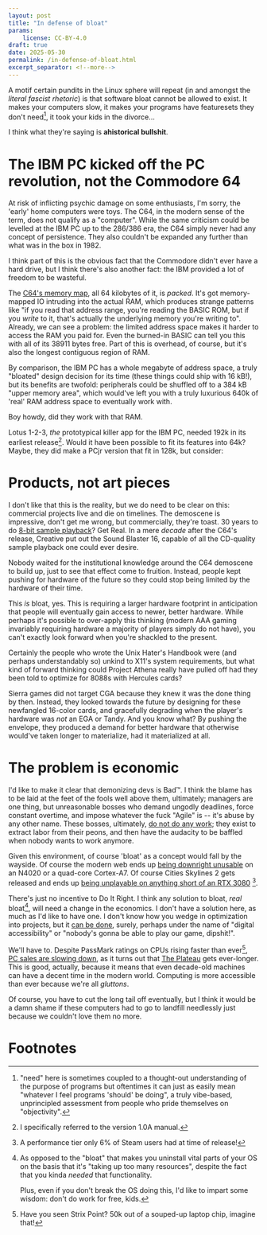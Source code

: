 ```yaml
---
layout: post
title: "In defense of bloat"
params:
    license: CC-BY-4.0
draft: true
date: 2025-05-30
permalink: /in-defense-of-bloat.html
excerpt_separator: <!--more-->
---
```


A motif certain pundits in the Linux sphere will repeat
(in and amongst the *literal fascist rhetoric*)
is that software bloat cannot be allowed to exist.
It makes your computers slow,
it makes your programs have featuresets they don't need[^on-need],
it took your kids in the divorce...

I think what they're saying is **ahistorical bullshit**.

<!--more-->

# The IBM PC kicked off the PC revolution, not the Commodore 64

At risk of inflicting psychic damage on some enthusiasts,
I'm sorry, the 'early' home computers were toys.
The C64, in the modern sense of the term,
does not qualify as a "computer".
While the same criticism could be levelled at
the IBM PC up to the 286/386 era,
the C64 simply never had any concept of persistence.
They also couldn't be expanded any further
than what was in the box in 1982.

I think part of this is the obvious fact that the
Commodore didn't ever have a hard drive,
but I think there's also another fact:
the IBM provided a lot of freedom to be wasteful.

The [C64's memory map](https://www.c64-wiki.com/wiki/Memory_Map),
all 64 kilobytes of it, is *packed*.
It's got memory-mapped IO intruding into the actual RAM,
which produces strange patterns like
"if you read that address range,
you're reading the BASIC ROM,
but if you *write* to it,
that's actually the underlying memory you're writing to".
Already, we can see a problem:
the limited address space
makes it harder to access the RAM you paid for.
Even the burned-in BASIC can tell you this
with all of its 38911 bytes free.
Part of this is overhead, of course, but
it's also the longest contiguous region of RAM.

By comparison,
the IBM PC has a whole megabyte of address space,
a truly "bloated" design decision for its time
(these things could ship with 16 kB!),
but its benefits are twofold:
peripherals could be shuffled off to a 384 kB
"upper memory area",
which would've left you with a truly luxurious 640k
of 'real' RAM address space to eventually work with.

Boy howdy, did they work with that RAM.

Lotus 1-2-3,
*the* prototypical killer app for the IBM PC,
needed 192k in its earliest release[^lotus123].
Would it have been possible to fit its features into 64k?
Maybe, they did make a PCjr version that fit in 128k,
but consider:

# Products, not art pieces

I don't like that this is the reality,
but we do need to be clear on this:
commercial projects live and die on timelines.
The demoscene is impressive, don't get me wrong,
but commercially, they're toast.
30 years to do
[8-bit sample playback](https://csdb.dk/release/?id=115651)?
Get Real.
In a mere *decade* after the C64's release,
Creative put out the Sound Blaster 16,
capable of all the CD-quality
sample playback one could ever desire.

Nobody waited for the institutional knowledge
around the C64 demoscene
to build up, just to see that effect come to fruition.
Instead, people kept pushing for hardware of the future
so they could stop being limited by the hardware
of their time.

This *is* bloat, yes.
This is requiring a larger hardware footprint
in anticipation that people will eventually
gain access to newer, better hardware.
While perhaps it's possible to over-apply this thinking
(modern AAA gaming invariably requiring hardware
a majority of players simply do not have),
you can't exactly look forward
when you're shackled to the present.

Certainly the people who wrote the Unix Hater's Handbook
were (and perhaps understandably so)
unkind to X11's system requirements,
but what kind of forward thinking could
Project Athena really have pulled off
had they been told to optimize for 8088s with Hercules cards?

Sierra games did not target CGA
because they knew it was the done thing by then.
Instead, they looked towards the future
by designing for these newfangled 16-color cards,
and gracefully degrading when the player's hardware
was *not* an EGA or Tandy.
And you know what?
By pushing the envelope,
they produced a demand for better hardware
that otherwise would've taken longer to materialize,
had it materialized at all.

# The problem is economic

I'd like to make it clear that demonizing devs is Bad™.
I think the blame has to be
laid at the feet of the fools well above them, ultimately;
managers are one thing,
but unreasonable bosses who demand ungodly deadlines,
force constant overtime,
and impose whatever the fuck "Agile" is --
it's abuse by any other name.
These bosses, ultimately,
[do not do any work](https://www.wheresyoured.at/the-era-of-the-business-idiot/);
they exist to extract labor from their peons,
and then have the audacity to be baffled
when nobody wants to work anymore.

Given this environment,
of course 'bloat' as a concept would fall by the wayside.
Of course the modern web ends up
[being downright unusable](https://danluu.com/slow-device/)
on an N4020 or a quad-core Cortex-A7.
Of course Cities Skylines 2 gets released and ends up
[being unplayable on anything short of an RTX 3080](https://gamersnexus.net/game-benchmarks-graphics-guides/terrible-optimization-cities-skylines-2-gpu-benchmarks-graphics)
[^cs2].

There's just no incentive to Do It Right.
I think any solution to bloat, *real* bloat[^real-bloat],
will need a change in the economics.
I don't have a solution here,
as much as I'd like to have one.
I don't know how you wedge in optimization into projects,
but it
[can be done](https://shkspr.mobi/blog/2021/01/the-unreasonable-effectiveness-of-simple-html/),
surely,
perhaps under the name of "digital accessibility" or
"nobody's gonna be able to play our game, dipshit!".

We'll have to.
Despite PassMark ratings on CPUs rising faster than ever[^strix-point],
[PC sales are slowing down](https://www.pcmag.com/news/pc-market-sees-slow-growth-as-ai-features-fail-to-ignite-sales),
as it turns out that [The Plateau](https://youtu.be/v8tjA8VyfvU)
gets ever-longer.
This is good, actually,
because it means that even decade-old machines
can have a decent time in the modern world.
Computing is more accessible than ever because we're all *gluttons*.

Of course, you have to cut the long tail off eventually,
but I think it would be a damn shame
if these computers had to go to landfill needlessly
just because we couldn't love them no more.

# Footnotes

[^on-need]: "need" here is sometimes coupled
    to a thought-out understanding of the purpose of programs
    but oftentimes it can just as easily mean
    "whatever I feel programs 'should' be doing",
    a truly vibe-based, unprincipled assessment
    from people who pride themselves on "objectivity".

[^lotus123]: I specifically referred to the version 1.0A manual.

[^real-bloat]: As opposed to the "bloat" that makes you uninstall vital parts
    of your OS on the basis that it's "taking up too many resources", despite
    the fact that you kinda *needed* that functionality.

    Plus, even if you don't break the OS doing this,
    I'd like to impart some wisdom:
    don't do work for free, kids.

[^cs2]: A performance tier only 6% of Steam users had at time of release!

[^strix-point]: Have you seen Strix Point? 50k out of a souped-up laptop chip, imagine that!

